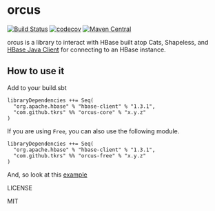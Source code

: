 # orcus

[![Build Status](https://travis-ci.org/tkrs/orcus.svg?branch=master)](https://travis-ci.org/tkrs/orcus)
[![codecov](https://codecov.io/gh/tkrs/orcus/branch/master/graph/badge.svg)](https://codecov.io/gh/tkrs/orcus)
[![Maven Central](https://maven-badges.herokuapp.com/maven-central/com.github.tkrs/orcus-core_2.12/badge.svg)](https://maven-badges.herokuapp.com/maven-central/com.github.tkrs/orcus-core_2.12)

orcus is a library to interact with HBase built atop Cats, Shapeless, and [HBase Java Client](https://hbase.apache.org/apidocs/index.html) for connecting to an HBase instance.

## How to use it

Add to your build.sbt

```
libraryDependencies ++= Seq(
  "org.apache.hbase" % "hbase-client" % "1.3.1",
  "com.github.tkrs" %% "orcus-core" % "x.y.z"
)
```

If you are using `Free`, you can also use the following module.

```
libraryDependencies ++= Seq(
  "org.apache.hbase" % "hbase-client" % "1.3.1",
  "com.github.tkrs" %% "orcus-free" % "x.y.z"
)
```

And, so look at this [example](https://github.com/tkrs/orcus/tree/master/modules/example/src/main/scala/example/bigtable)

LICENSE

MIT
